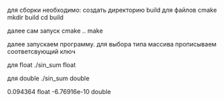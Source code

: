 для сборки необходимо:
создать директорию build для файлов cmake
mkdir build
cd build

далее сам запуск
cmake ..
make

далее запускаем программу. для выбора типа массива прописываем соответсвующий ключ

для float
./sin_sum float

для double
./sin_sum double

0.094364 float
-6.76916e-10 double
